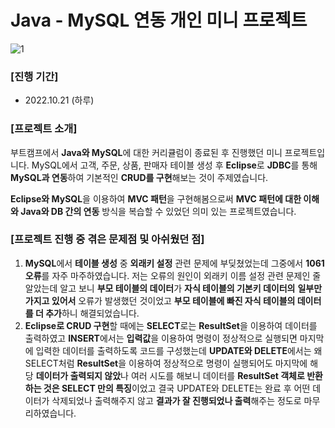 # Java - MySQL 연동 개인 미니 프로젝트

![1](https://user-images.githubusercontent.com/109947297/197326000-3127ae12-d8a9-4533-bc2e-eb23e408ccf1.PNG)
### [진행 기간]

- 2022.10.21 (하루)

### [프로젝트 소개]

부트캠프에서 **Java와 MySQL**에 대한 커리큘럼이 종료된 후 진행했던 미니 프로젝트입니다. MySQL에서 고객, 주문, 상품, 판매자 테이블 생성 후 **Eclipse**로 **JDBC**를 통해 **MySQL과 연동**하여 기본적인 **CRUD를 구현**해보는 것이 주제였습니다. 

**Eclipse와 MySQL**을 이용하여 **MVC 패턴**을 구현해봄으로써 **MVC 패턴에 대한 이해와 Java와 DB 간의 연동** 방식을 복습할 수 있었던 의미 있는 프로젝트였습니다.

### [프로젝트 진행 중 겪은 문제점 및 아쉬웠던 점]

1. **MySQL**에서 **테이블 생성** 중 **외래키 설정** 관련 문제에 부딪쳤었는데 그중에서 **1061 오류**를 자주 마주하였습니다.
저는 오류의 원인이 외래키 이름 설정 관련 문제인 줄 알았는데 알고 보니 **부모 테이블의 데이터**가 **자식 테이블의 기본키 데이터의** **일부만 가지고 있어서** 오류가 발생했던 것이었고
**부모 테이블에 빠진 자식 테이블의 데이터를 더 추가**하니 해결되었습니다.
2. **Eclipse로 CRUD 구현**할 때에는 **SELECT**로는 **ResultSet**을 이용하여 데이터를 출력하였고 **INSERT**에서는 **입력값**을 이용하여 명령이 정상적으로 실행되면 마지막에 입력한 데이터를 출력하도록 코드를 구성했는데
**UPDATE와 DELETE**에서는 왜 SELECT처럼 **ResultSet**을 이용하여 정상적으로 명령이 실행되어도 마지막에 해당 **데이터가 출력되지 않았**나 여러 시도를 해보니
데이터를 **ResultSet 객체로 반환하는 것은 SELECT 만의 특징**이었고 결국 UPDATE와 DELETE는 완료 후 어떤 데이터가 삭제되었나 출력해주지 않고 **결과가 잘 진행되었나 출력**해주는 정도로 마무리하였습니다.
